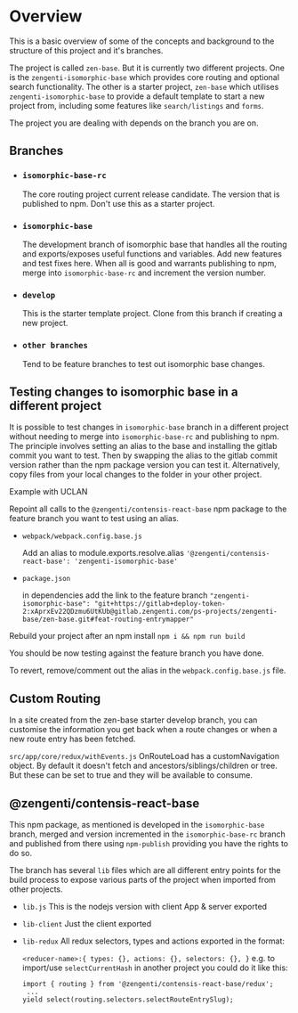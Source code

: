 # Overview

This is a basic overview of some of the concepts and background to the structure of this project and it's branches.

The project is called `zen-base`. But it is currently two different projects. One is the `zengenti-isomorphic-base` which provides core routing and optional search functionality. The other is a starter project, `zen-base` which utilises `zengenti-isomorphic-base` to provide a default template to start a new project from, including some features like `search/listings` and `forms`.

The project you are dealing with depends on the branch you are on.

## Branches

- ### `isomorphic-base-rc`

  The core routing project current release candidate. The version that is published to npm. Don't use this as a starter project.

- ### `isomorphic-base`

  The development branch of isomorphic base that handles all the routing and exports/exposes useful functions and variables. Add new features and test fixes here. When all is good and warrants publishing to npm, merge into `isomorphic-base-rc` and increment the version number.

- ### `develop`

  This is the starter template project. Clone from this branch if creating a new project.

- ### `other branches`

  Tend to be feature branches to test out isomorphic base changes.

## Testing changes to isomorphic base in a different project

It is possible to test changes in `isomorphic-base` branch in a different project without needing to merge into `isomorphic-base-rc` and publishing to npm. The principle involves setting an alias to the base and installing the gitlab commit you want to test. Then by swapping the alias to the gitlab commit version rather than the npm package version you can test it. Alternatively, copy files from your local changes to the folder in your other project.

Example with UCLAN

Repoint all calls to the `@zengenti/contensis-react-base` npm package to the feature branch you want to test using an alias.

- `webpack/webpack.config.base.js`

  Add an alias to module.exports.resolve.alias `'@zengenti/contensis-react-base': 'zengenti-isomorphic-base'`

- `package.json`

  in dependencies add the link to the feature branch
  `"zengenti-isomorphic-base": "git+https://gitlab+deploy-token-2:xAprxEv22QDzmu6UtKUb@gitlab.zengenti.com/ps-projects/zengenti-base/zen-base.git#feat-routing-entrymapper"`

Rebuild your project after an npm install `npm i && npm run build`

You should be now testing against the feature branch you have done.

To revert, remove/comment out the alias in the `webpack.config.base.js` file.

## Custom Routing

In a site created from the zen-base starter develop branch, you can customise the information you get back when a route changes or when a new route entry has been fetched.

`src/app/core/redux/withEvents.js`
OnRouteLoad has a customNavigation object. By default it doesn't fetch and ancestors/siblings/children or tree. But these can be set to true and they will be available to consume.

## @zengenti/contensis-react-base

This npm package, as mentioned is developed in the `isomorphic-base` branch, merged and version incremented in the `isomorphic-base-rc` branch and published from there using `npm-publish` providing you have the rights to do so.

The branch has several `lib` files which are all different entry points for the build process to expose various parts of the project when imported from other projects.

- `lib.js`
  This is the nodejs version with client App & server exported
- `lib-client`
  Just the client exported
- `lib-redux`
  All redux selectors, types and actions exported in the format:

  `<reducer-name>:{ types: {}, actions: {}, selectors: {}, }`
  e.g. to import/use `selectCurrentHash` in another project you could do it like this:

  ```
  import { routing } from '@zengenti/contensis-react-base/redux';
   ...
  yield select(routing.selectors.selectRouteEntrySlug);
  ```

